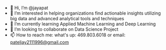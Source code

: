 - 👋 Hi, I’m @jayapat
- 👀 I’m interested in helping organizations find actionable insights utilizing big data and advanced analytical tools and techniques
- 🌱 I’m currently learning Applied Machine Learning and Deep Learning
- 💞️ I’m looking to collaborate on Data Science Project
- 📫 How to reach me: what's up: 469.803.6018 or email: pateljay2111996@gmail.com

<!---
jayapat/jayapat is a ✨ special ✨ repository because its `README.md` (this file) appears on your GitHub profile.
You can click the Preview link to take a look at your changes.
--->
